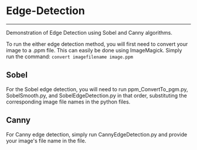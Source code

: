 # Edge-Detection
----------------
Demonstration of Edge Detection using Sobel and Canny algorithms.

To run the either edge detection method, you will first need to convert your image to a .ppm file. This can easily be done using ImageMagick.
Simply run the command:
  `convert imagefilename image.ppm`
## Sobel
For the Sobel edge detection, you will need to run ppm_ConvertTo_pgm.py, SobelSmooth.py, and SobelEdgeDetection.py in that order, substituting the corresponding image file names in the python files.
## Canny
For Canny edge detection, simply run CannyEdgeDetection.py and provide your image's file name in the file.
